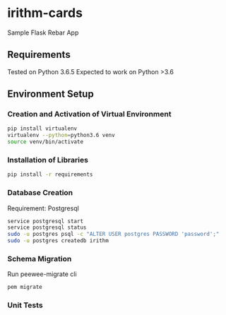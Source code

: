 # irithm-cards
Sample Flask Rebar App


## Requirements
Tested on Python 3.6.5
Expected to work on Python >3.6

## Environment Setup
### Creation and Activation of Virtual Environment
```bash
pip install virtualenv
virtualenv --python=python3.6 venv
source venv/bin/activate
```
### Installation of Libraries
```bash
pip install -r requirements
```

### Database Creation
Requirement: Postgresql
```bash
service postgresql start
service postgresql status
sudo -u postgres psql -c "ALTER USER postgres PASSWORD 'password';"
sudo -u postgres createdb irithm
```

### Schema Migration
Run peewee-migrate cli
```bash
pem migrate
```

### Unit Tests
